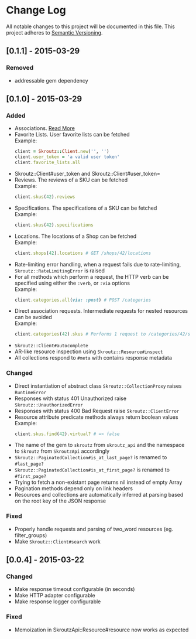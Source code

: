 # Change Log
All notable changes to this project will be documented in this file.
This project adheres to [Semantic Versioning](http://semver.org/).

## [0.1.1] - 2015-03-29

### Removed

* addressable gem dependency

## [0.1.0] - 2015-03-29

### Added

* Associations. [Read More](https://github.com/skroutz/skroutz.rb#associations)
* Favorite Lists. User favorite lists can be fetched  
  Example:
  ```ruby
  client = Skroutz::Client.new('', '')
  client.user_token = 'a valid user token'
  client.favorite_lists.all
  ```
* Skroutz::Client#user_token and Skroutz::Client#user_token=
* Reviews. The reviews of a SKU can be fetched  
  Example:
  ```ruby
  client.skus(42).reviews
  ```
* Specifications. The specifications of a SKU can be fetched  
  Example:
  ```ruby
  client.skus(42).specifications
  ```
* Locations. The locations of a Shop can be fetched  
  Example: 
  ```ruby
  client.shops(42).locations # GET /shops/42/locations
  ```
* Rate-limiting error handling, when a request fails due to
  rate-limiting, `Skroutz::RateLimitingError` is raised
* For all methods which perform a request, the HTTP verb can be
  specified using either the `:verb`, or `:via` options  
  Example: 
  ```ruby
  client.categories.all(via: :post) # POST /categories
  ```
* Direct association requests. Intermediate requests for nested
  resources can be avoided  
  Example: 
  ```ruby
  client.categories(42).skus # Performs 1 request to /categories/42/sks
  ```
* `Skroutz::Client#autocomplete`
* AR-like resource inspection using `Skroutz::Resource#inspect`
* All collections respond to `#meta` with contains response metadata

### Changed

* Direct instantiation of abstract class `Skroutz::CollectionProxy` raises `RuntimeError`
* Responses with status 401 Unauthorized raise `Skroutz::UnauthorizedError`
* Responses with status 400 Bad Request raise `Skroutz::ClientError`
* Resource attribute predicate methods always return boolean values
  Example:
  ```ruby
  client.skus.find(42).virtual? # => false
  ```
* The name of the gem to `skroutz` from `skroutz_api` and the namespace to `Skroutz` from `SkroutzApi` accordingly
* `Skroutz::PaginatedCollection#is_at_last_page?` is renamed to `#last_page?`
* `Skroutz::PaginatedCollection#is_at_first_page?` is renamed to `#first_page?`
* Trying to fetch a non-existant page returns nil instead of empty Array
* Pagination methods depend only on link headers
* Resources and collections are automatically inferred at parsing based
  on the root key of the JSON response

### Fixed
* Properly handle requests and parsing of two_word resources (eg. filter_groups)
* Make `Skroutz::Client#search` work

## [0.0.4] - 2015-03-22
### Changed

* Make response timeout configurable (in seconds)
* Make HTTP adapter configurable
* Make response logger configurable

### Fixed

* Memoization in SkroutzApi::Resource#resource now works as expected

